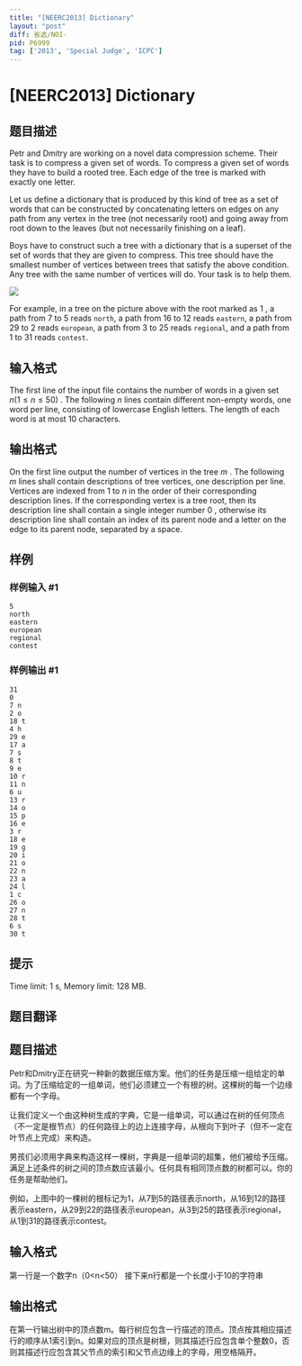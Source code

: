 ```yaml
---
title: "[NEERC2013] Dictionary"
layout: "post"
diff: 省选/NOI-
pid: P6999
tag: ['2013', 'Special Judge', 'ICPC']
---
```

# [NEERC2013] Dictionary
## 题目描述



Petr and Dmitry are working on a novel data compression scheme. Their task is to compress a given set of words. To compress a given set of words they have to build a rooted tree. Each edge of the tree is marked with exactly one letter.

Let us define a dictionary that is produced by this kind of tree as a set of words that can be constructed by concatenating letters on edges on any path from any vertex in the tree (not necessarily root) and going away from root down to the leaves (but not necessarily finishing on a leaf).

Boys have to construct such a tree with a dictionary that is a superset of the set of words that they are given to compress. This tree should have the smallest number of vertices between trees that satisfy the above condition. Any tree with the same number of vertices will do. Your task is to help them.

![](/upload/images2/dict.png)

For example, in a tree on the picture above with the root marked as $1$ , a path from $7$ to $5$ reads `north`, a path from $16$ to $12$ reads `eastern`, a path from $29$ to $2$ reads `european`, a path from $3$ to $25$ reads `regional`, and a path from $1$ to $31$ reads `contest`.


## 输入格式



The first line of the input file contains the number of words in a given set $n (1 \le n \le 50)$ . The following $n$ lines contain different non-empty words, one word per line, consisting of lowercase English letters. The length of each word is at most $10$ characters.


## 输出格式



On the first line output the number of vertices in the tree $m$ . The following $m$ lines shall contain descriptions of tree vertices, one description per line. Vertices are indexed from $1$ to $n$ in the order of their corresponding description lines. If the corresponding vertex is a tree root, then its description line shall contain a single integer number $0$ , otherwise its description line shall contain an index of its parent node and a letter on the edge to its parent node, separated by a space.


## 样例

### 样例输入 #1
```
5
north
eastern
european
regional
contest

```
### 样例输出 #1
```
31
0
7 n
2 o
18 t
4 h
29 e
17 a
7 s
8 t
9 e
10 r
11 n
6 u
13 r
14 o
15 p
16 e
3 r
18 e
19 g
20 i
21 o
22 n
23 a
24 l
1 c
26 o
27 n
28 t
6 s
30 t

```
## 提示

Time limit: 1 s, Memory limit: 128 MB. 


## 题目翻译

## 题目描述

Petr和Dmitry正在研究一种新的数据压缩方案。他们的任务是压缩一组给定的单词。为了压缩给定的一组单词，他们必须建立一个有根的树。这棵树的每一个边缘都有一个字母。

让我们定义一个由这种树生成的字典，它是一组单词，可以通过在树的任何顶点（不一定是根节点）的任何路径上的边上连接字母，从根向下到叶子（但不一定在叶节点上完成）来构造。

男孩们必须用字典来构造这样一棵树，字典是一组单词的超集，他们被给予压缩。满足上述条件的树之间的顶点数应该最小。任何具有相同顶点数的树都可以。你的任务是帮助他们。

例如，上图中的一棵树的根标记为1，从7到5的路径表示north，从16到12的路径表示eastern，从29到22的路径表示european，从3到25的路径表示regional，从1到31的路径表示contest。

## 输入格式
第一行是一个数字n（0<n<50）
接下来n行都是一个长度小于10的字符串

## 输出格式
在第一行输出树中的顶点数m。每行树应包含一行描述的顶点。顶点按其相应描述行的顺序从1索引到n。如果对应的顶点是树根，则其描述行应包含单个整数0，否则其描述行应包含其父节点的索引和父节点边缘上的字母，用空格隔开。
